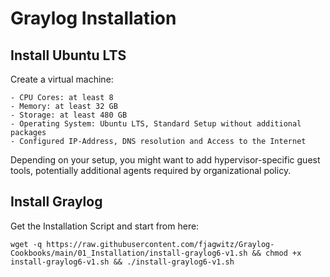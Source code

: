 # Graylog Installation

## Install Ubuntu LTS

Create a virtual machine:

    - CPU Cores: at least 8
    - Memory: at least 32 GB
    - Storage: at least 480 GB
    - Operating System: Ubuntu LTS, Standard Setup without additional packages
    - Configured IP-Address, DNS resolution and Access to the Internet

Depending on your setup, you might want to add hypervisor-specific guest tools, potentially additional agents required by organizational policy.

## Install Graylog

Get the Installation Script and start from here:

```wget -q https://raw.githubusercontent.com/fjagwitz/Graylog-Cookbooks/main/01_Installation/install-graylog6-v1.sh && chmod +x install-graylog6-v1.sh && ./install-graylog6-v1.sh```
